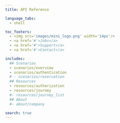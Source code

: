 ```yaml
---
title: API Reference

language_tabs:
  - shell

toc_footers:
  - <img src='images/mini_logo.png' width='14px'/>
  - <a href='#'>Jobs</a>
  - <a href='#'>Support</a>
  - <a href='#'>Contact</a>

includes:
  ## Scenarios
  - scenarios/overview
  - scenarios/authentication
  # - scenarios/reservation
  ## Resources
  - resources/authorization
  - resources/journey
  #- resources/journey_list
  ## About
  #- about/company

search: true
---
```

